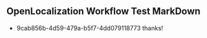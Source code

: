 ## OpenLocalization Workflow Test MarkDown
* 9cab856b-4d59-479a-b5f7-4dd079118773 thanks!

<!--HONumber=Sep16_HO1-->


